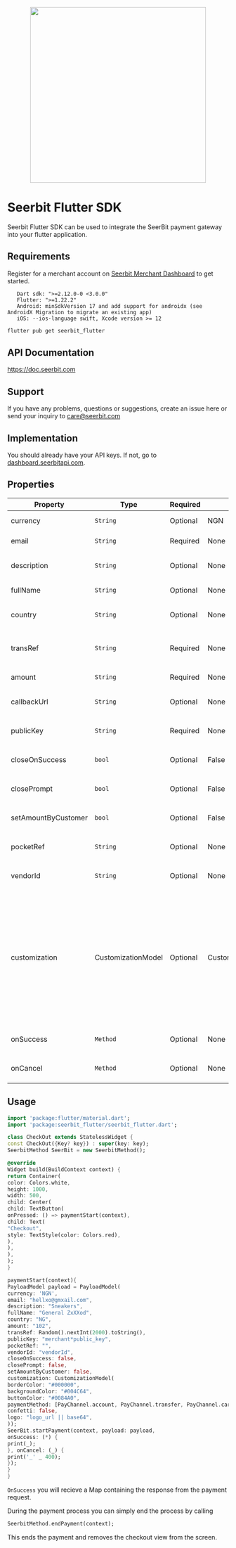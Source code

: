 <p align="center">
<img width="400" valign="top" src="https://assets.seerbitapi.com/images/seerbit_logo_type.png" data-canonical-src="https://res.cloudinary.com/dpejkbof5/image/upload/v1620323718/Seerbit_logo_png_ddcor4.png" style="max-width:100%; ">
</p>
 
# Seerbit Flutter SDK
 
Seerbit Flutter SDK can be used to integrate the SeerBit payment gateway into your flutter application.
 
## Requirements
 
Register for a merchant account on [Seerbit Merchant Dashboard](https://dashboard.seerbitapi.com) to get started.
 
```
   Dart sdk: ">=2.12.0-0 <3.0.0"
   Flutter: ">=1.22.2"
   Android: minSdkVersion 17 and add support for androidx (see AndroidX Migration to migrate an existing app)
   iOS: --ios-language swift, Xcode version >= 12
```
 
```bash
flutter pub get seerbit_flutter
```
 
## API Documentation
 
https://doc.seerbit.com
 
## Support
 
If you have any problems, questions or suggestions, create an issue here or send your inquiry to care@seerbit.com
 
## Implementation
 
You should already have your API keys. If not, go to [dashboard.seerbitapi.com](https://dashboard.seerbitapi.com).
 
## Properties
 
| Property               | Type                | Required | Default              | Desc                                                      |
| ---------------------- | ------------------- | -------- | -------------------- | --------------------------------------------------------- |
| currency               | `String`            | Optional | NGN                  | The currency for the transaction e.g NGN                  |
| email                  | `String`            | Required | None                 | The email of the user to be charged                       |
| description            | `String`            | Optional | None                 | The transaction description which is optional             |
| fullName               | `String`            | Optional | None                 | The fullname of the user to be charged                    |
| country                | `String`            | Optional | None                 | Transaction country which can be optional                 |
| transRef               | `String`            | Required | None                 | Set a unique transaction reference for every transaction  |
| amount                 | `String`            | Required | None                 | The transaction amount in kobo                            |
| callbackUrl            | `String`            | Optional | None                 | This is the redirect url when transaction is successful   |
| publicKey              | `String`            | Required | None                 | Your Public key or see above step to get yours            |
| closeOnSuccess         | `bool`              | Optional | False                | Close checkout when trasaction is successful              |
| closePrompt            | `bool`              | Optional | False                | Close the checkout page if transaction is not initiated   |
| setAmountByCustomer    | `bool`              | Optional | False                | Set to true if you want user to enter transaction amount  |
| pocketRef              | `String`            | Optional | None                 | This is your pocket reference for vendors with pocket     |
| vendorId               | `String`            | Optional | None                 | This is the vendorId of your business using pocket        |
| customization          | CustomizationModel  | Optional | CustomizationModel   | CustomizationMode( borderColor: "#000000", backgroundColor: "#004C64", buttonColor: "#0084A0", paymentMethod:[PayChannel.card, PayChannel.account, PayChannel.transfer, PayChannel.momo], confetti: false , logo: "logo_url or base64")                                                                                                 |
| onSuccess              | `Method`            | Optional | None                 | Callback method if transaction was successful             |
| onCancel               | `Method`            | Optional | None                 | Callback method if transaction was cancelled              |
 
## Usage
 
```dart
import 'package:flutter/material.dart';
import 'package:seerbit_flutter/seerbit_flutter.dart';

class CheckOut extends StatelessWidget {
const CheckOut({Key? key}) : super(key: key);
SeerbitMethod SeerBit = new SeerbitMethod();

@override
Widget build(BuildContext context) {
return Container(
color: Colors.white,
height: 1000,
width: 500,
child: Center(
child: TextButton(
onPressed: () => paymentStart(context),
child: Text(
"Checkout",
style: TextStyle(color: Colors.red),
),
),
),
);
}

paymentStart(context){
PayloadModel payload = PayloadModel(
currency: 'NGN',
email: "hellxo@gmxail.com",
description: "Sneakers",
fullName: "General ZxXXod",
country: "NG",
amount: "102",
transRef: Random().nextInt(2000).toString(),
publicKey: "merchant*public_key",
pocketRef: "",
vendorId: "vendorId",
closeOnSuccess: false,
closePrompt: false,
setAmountByCustomer: false,
customization: CustomizationModel(
borderColor: "#000000",
backgroundColor: "#004C64",
buttonColor: "#0084A0",
paymentMethod: [PayChannel.account, PayChannel.transfer, PayChannel.card, PayChannel.momo],
confetti: false,
logo: "logo_url || base64",
));
SeerBit.startPayment(context, payload: payload,
onSuccess: (*) {
print(_);
}, onCancel: (_) {
print('_' _ 400);
});
}
}

````

`OnSuccess` you will recieve a Map containing the response from the payment request.

During the payment process you can simply end the process by calling

```dart
SeerbitMethod.endPayment(context);
````

This ends the payment and removes the checkout view from the screen.
